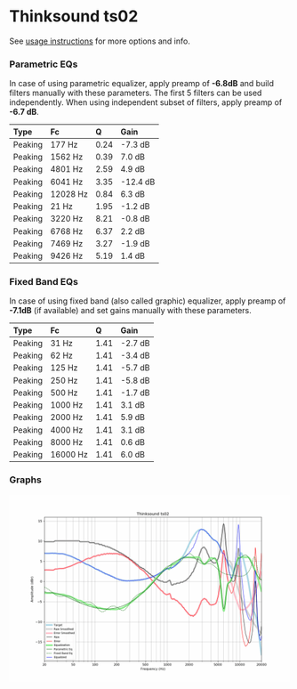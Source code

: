 # Thinksound ts02
See [usage instructions](https://github.com/jaakkopasanen/AutoEq#usage) for more options and info.

### Parametric EQs
In case of using parametric equalizer, apply preamp of **-6.8dB** and build filters manually
with these parameters. The first 5 filters can be used independently.
When using independent subset of filters, apply preamp of **-6.7 dB**.

| Type    | Fc       |    Q | Gain     |
|:--------|:---------|:-----|:---------|
| Peaking | 177 Hz   | 0.24 | -7.3 dB  |
| Peaking | 1562 Hz  | 0.39 | 7.0 dB   |
| Peaking | 4801 Hz  | 2.59 | 4.9 dB   |
| Peaking | 6041 Hz  | 3.35 | -12.4 dB |
| Peaking | 12028 Hz | 0.84 | 6.3 dB   |
| Peaking | 21 Hz    | 1.95 | -1.2 dB  |
| Peaking | 3220 Hz  | 8.21 | -0.8 dB  |
| Peaking | 6768 Hz  | 6.37 | 2.2 dB   |
| Peaking | 7469 Hz  | 3.27 | -1.9 dB  |
| Peaking | 9426 Hz  | 5.19 | 1.4 dB   |

### Fixed Band EQs
In case of using fixed band (also called graphic) equalizer, apply preamp of **-7.1dB**
(if available) and set gains manually with these parameters.

| Type    | Fc       |    Q | Gain    |
|:--------|:---------|:-----|:--------|
| Peaking | 31 Hz    | 1.41 | -2.7 dB |
| Peaking | 62 Hz    | 1.41 | -3.4 dB |
| Peaking | 125 Hz   | 1.41 | -5.7 dB |
| Peaking | 250 Hz   | 1.41 | -5.8 dB |
| Peaking | 500 Hz   | 1.41 | -1.7 dB |
| Peaking | 1000 Hz  | 1.41 | 3.1 dB  |
| Peaking | 2000 Hz  | 1.41 | 5.9 dB  |
| Peaking | 4000 Hz  | 1.41 | 3.1 dB  |
| Peaking | 8000 Hz  | 1.41 | 0.6 dB  |
| Peaking | 16000 Hz | 1.41 | 6.0 dB  |

### Graphs
![](./Thinksound%20ts02.png)